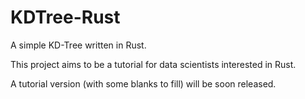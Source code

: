 # KDTree-Rust
A simple KD-Tree written in Rust. 

This project aims to be a tutorial for data scientists interested in Rust. 

A tutorial version (with some blanks to fill) will be soon released. 
